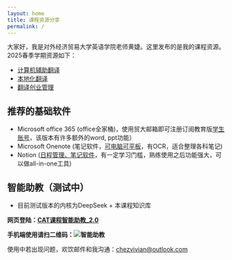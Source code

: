 ```yaml
---
layout: home
title: 课程资源分享
permalink: /
---
```


大家好，我是对外经济贸易大学英语学院老师黄婕。这里发布的是我的课程资源。
2025春季学期资源如下：

- [计算机辅助翻译](https://chezvivian.github.io/class/CAT.html)
- [本地化翻译](https://chezvivian.github.io/class/localization.html)
- [翻译创业管理](https://chezvivian.github.io/class/entrepreneur.html)

## 推荐的基础软件

- Microsoft office 365 (office全家桶)，使用贸大邮箱即可注册订阅教育版[学生账号](https://signup.microsoft.com/signup?sku=Education)，该版本有许多额外的word, ppt功能）
- Microsoft Onenote (笔记软件，[可电脑可平板](https://www.onenote.com/download)，有OCR，适合整理各科笔记)
- Notion ([日程管理、笔记软件](https://www.notion.so/desktop)，有一定学习门槛，熟练使用之后功能强大，可以做all-in-one工具)


## 智能助教（测试中）

* 目前测试版本的内核为DeepSeek + 本课程知识库

**网页登陆：[CAT课程智能助教_2.0](https://udify.app/chat/cowvutHCzOFeVfaw)**

**手机端使用请扫二维码：![智能助教](https://chezvivian.github.io/class/assets/CAT助教_2.0.png)**




使用中若出现问题，欢饮邮件和我沟通：chezvivian@outlook.com




